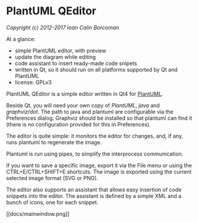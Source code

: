 # PlantUML QEditor

*Copyright (c) 2012-2017 Ioan Calin Borcoman*

At a glance:

- simple PlantUML editor, with preview
- update the diagram while editing
- code assistant to insert ready-made code snipets
- written in Qt, so it should run on all platforms supported by Qt and PlantUML
- license: GPLv3

PlantUML QEditor is a simple editor written in Qt4 for [PlantUML](http://plantuml.sourceforge.net/index.html).

Beside Qt, you will need your own copy of *PlantUML*, *java* and *graphviz/dot*. The path to java and plantuml are configurable via the Preferences dialog. Graphviz should be installed so that plantuml can find it (there is no configuration provided for this in Preferences).

The editor is quite simple: it monitors the editor for changes, and, if any, runs plantuml to regenerate the image.

Plantuml is run using pipes, to simplify the interprocess communication.

If you want to save a specific image, export it via the File menu or using the CTRL+E/CTRL+SHIFT+E shortcuts. The image is exported using the current selected image format (SVG or PNG).

The editor also supports an assistant that allows easy insertion of code snippets into the editor. The assistant is defined by a simple XML and a bunch of icons, one for each snippet.

[[docs/mainwindow.png]]
